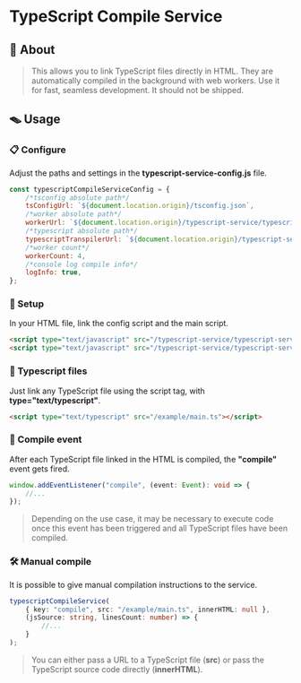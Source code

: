 # TypeScript Compile Service

## 📜 About
> This allows you to link TypeScript files directly in HTML. They are automatically compiled in the background with web workers. Use it for fast, seamless development. It should not be shipped.

## 🪤 Usage

### 📋 Configure
Adjust the paths and settings in the <b>typescript-service-config.js</b> file.
```js
const typescriptCompileServiceConfig = {
    /*tsconfig absolute path*/
    tsConfigUrl: `${document.location.origin}/tsconfig.json`,
    /*worker absolute path*/
    workerUrl: `${document.location.origin}/typescript-service/typescript-service-worker.js`,
    /*typescript absolute path*/
    typescriptTranspilerUrl: `${document.location.origin}/typescript-service/typescript.4.8.4.js`,
    /*worker count*/
    workerCount: 4,
    /*console log compile info*/
    logInfo: true,
};
```

### 📝 Setup
In your HTML file, link the config script and the main script.
```html
<script type="text/javascript" src="/typescript-service/typescript-service-config.js"></script>
<script type="text/javascript" src="/typescript-service/typescript-service.js"></script>
```

### 📑 Typescript files
Just link any TypeScript file using the script tag, with <b>type="text/typescript"</b>.
```html
<script type="text/typescript" src="/example/main.ts"></script>
```

### 🔗 Compile event
After each TypeScript file linked in the HTML is compiled, the <b>"compile"</b> event gets fired.
```ts
window.addEventListener("compile", (event: Event): void => {
    //...
});
```
> Depending on the use case, it may be necessary to execute code once this event has been triggered and all TypeScript files have been compiled.

### 🛠️ Manual compile
It is possible to give manual compilation instructions to the service.
```ts
typescriptCompileService(
    { key: "compile", src: "/example/main.ts", innerHTML: null },
    (jsSource: string, linesCount: number) => {
        //...
    }
);
```
> You can either pass a URL to a TypeScript file (<b>src</b>) or pass the TypeScript source code directly (<b>innerHTML</b>).
